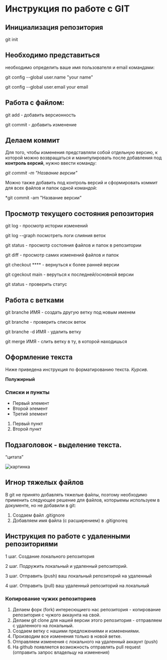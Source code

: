 # Инструкция по работе с GIT 

## Инициализация репозитория

git init 

## Необходимо представиться 
необходимо определить ваше имя пользователя и email командами:

git config --global user.name "your name"

git config --global user.email your email 


## Работа с файлом:

git add - добавить версионность

git commit - добавить изменение


## Делаем коммит

Для того, чтобы изменения представляли собой отдельную версию, к которой можно возвращаться и манипулировать после добавления под **контроль версий**, нужно ввести команду:

*git commit -m "Название версии"*

Можно также добавить под контроль версий и сформировать коммит для всех  файлов и папок одной командой:

*git commit -am "Название версии"


## Просмотр текущего состояния репозитория

git log - просмотр истории изменений

git log --graph посмотреть логи слияния веток

git status - просмотр состояния файлов и папок в репозитории

git diff - просмотр самих изменений файлов и папок

git checkout **** - вернуться к более ранней версии

git cgeckout main - веруться к последней/основной версии

git status - проверить статус

## Работа с ветками

git branche ИМЯ - создать другую ветку под новым именем

git branche - проверить список веток

git branche -d ИМЯ - удалить ветку

git merge ИМЯ - слить ветку в ту, в которой находишься


## Оформление текста
Ниже приведена инструкция по форматированию текста.
*Курсив.*

**Полужирный**

### Списки и пункты
* Первый элемент
* Второй элемент
* Третий элемент

1. Первый пункт
2. Второй пункт 

## Подзаголовок - выделение текста.

<q>цитата


![картинка](1.jpg)

## Игнор тяжелых файлов
В git не принято добавлять тяжелые файлы, поэтому необходимо применить следующее решение для файлов, которыемы используем в документе, но не добавили в git:

1. Создаем файл .gitignore
2. Добавляем имя файла (с расширением) в .gitignoreq


## Инструкция по работе с удаленными репозиториями

1 шаг. Создание локального репозитория

2 шаг. Подружить локальный и удаленный репозиторий. 

3 шаг. Отправить (push) ваш локальный репозиторий на удаленный

4 шаг. Отправить (pull) ваш удаленный репозиторий на локальный


### Копирование чужих репозиториев

1. Делаем форк (fork) интересющиего нас репозитория - копирование репозитория с чужого аккаунта на свой.
2. Делаем git clone для нашей версии этого репозитория - отправляем с удаленного на локальный. 
3. Создаем ветку с нашими предложениями и изменениями.
4. Производим все изменения только в новой ветке. 
5. Отправляем изменения с локального на удаленный аккаунт (push)
6. На github появляется возможность отправлять pull request (отправить запрос владельцу на изменения)
